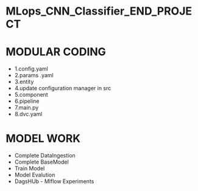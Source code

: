 # MLops_CNN_Classifier_END_PROJECT

# MODULAR CODING 
- 1.config.yaml
- 2.params .yaml
- 3.entity
- 4.update configuration manager in src
- 5.component
- 6.pipeline
- 7.main.py
- 8.dvc.yaml

# MODEL WORK
- Complete DataIngestion
- Complete BaseModel
- Train Model
- Model Evalution 
- DagsHUb - Mlflow Experiments 
